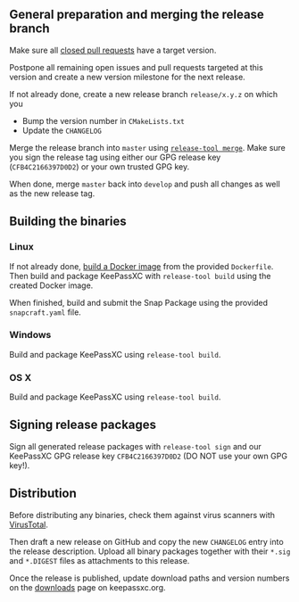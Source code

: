 ## General preparation and merging the release branch
Make sure all [closed pull requests](https://github.com/keepassxreboot/keepassxc/pulls?q=is%3Apr+is%3Aclosed) have a target version.

Postpone all remaining open issues and pull requests targeted at this version and create a new version milestone for the next release.

If not already done, create a new release branch `release/x.y.z` on which you
  - Bump the version number in `CMakeLists.txt`
  - Update the `CHANGELOG`

Merge the release branch into `master` using [`release-tool merge`](Building-KeePassXC#building-using-the-release-tool). Make sure you sign the release tag using either our GPG release key (`CFB4C2166397D0D2`) or your own trusted GPG key.

When done, merge `master` back into `develop` and push all changes as well as the new release tag.

## Building the binaries
### Linux
If not already done, [build a Docker image](Building-KeePassXC#building-inside-a-docker-container) from the provided `Dockerfile`. Then build and package KeePassXC with `release-tool build` using the created Docker image.

When finished, build and submit the Snap Package using the provided `snapcraft.yaml` file.

### Windows
Build and package KeePassXC using `release-tool build`.

### OS X
Build and package KeePassXC using `release-tool build`.

## Signing release packages
Sign all generated release packages with `release-tool sign` and our KeePassXC GPG release key `CFB4C2166397D0D2` (DO NOT use your own GPG key!).

## Distribution
Before distributing any binaries, check them against virus scanners with [VirusTotal](https://www.virustotal.com/).

Then draft a new release on GitHub and copy the new `CHANGELOG` entry into the release description. Upload all binary packages together with their `*.sig` and `*.DIGEST` files as attachments to this release.

Once the release is published, update download paths and version numbers on the [downloads](https://keepassxc.org/download) page on keepassxc.org.